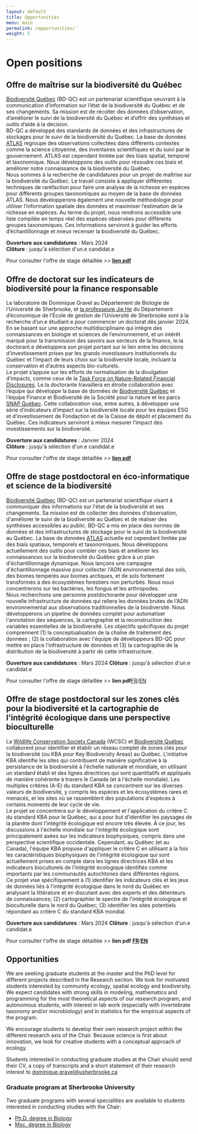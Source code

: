 ```yaml
---
layout: default
title: Opportunities
menu: main
permalink: /opportunities/
weight: 5
---
```


# Open positions

## Offre de maîtrise sur la biodiversité du Québec

[Biodiversité Québec](https://biodiversite-quebec.ca/) (BD-QC) est un partenariat scientifique oeuvrant à la communication d’information sur l’état de la biodiversité du Québec et de ses changements. Sa mission est de récolter des données d’observation, d’améliorer le suivi de la biodiversité du Québec et d’offrir des synthèses et outils d’aide à la décision.  
BD-QC a développé des standards de données et des infrastructures de stockages pour le suivi de la biodiversité du Québec. La base de données [ATLAS](https://biodiversite-quebec.ca/fr/atlas?scale=Nombre+d%27observations&region_type=hex&group=Toutes+les+esp%C3%A8ces&id=19&minyear=1950&maxyear=2024&mapZoom=5&activeTab=1&mapCenter=55%2C-72&selected_region_type=hex) regroupe des observations collectées dans différents contextes comme la science citoyenne, des inventaires scientifiques et du suivi par le gouvernement. ATLAS est cependant limitée par des biais spatial, temporel et taxonomique. Nous développons des outils pour résoudre ces biais et améliorer notre connaissance de la biodiversité du Québec.  
Nous sommes à la recherche de candidatures pour un projet de maîtrise sur la biodiversité du Québec. Le travail consiste à appliquer différentes techniques de raréfaction pour faire une analyse de la richesse en espèces pour différents groupes taxonomiques au moyen de la base de données ATLAS. Nous
développerons également une nouvelle méthodologie pour utiliser l’information spatiale des données et maximiser l’estimation de la richesse en espèces. Au terme du projet, nous rendrons accessible une liste compilée en temps réel des espèces observées pour différents groupes taxonomiques. Ces informations serviront à guider les efforts d’échantillonnage et mieux recenser la biodiversité du Québec.

**Ouverture aux candidatures** : Mars 2024  
**Clôture** : jusqu'à sélection d'un.e candidat.e

Pour consulter l'offre de stage détaillée >> [**lien pdf**](../opportunities/2024_MSc_BD-QC_FR.pdf)

## Offre de doctorat sur les indicateurs de biodiversité pour la finance responsable

Le laboratoire de Dominique Gravel au Département de Biologie de l’Université de Sherbrooke, et [la
professeure Jie He](https://www.usherbrooke.ca/ecole-gestion/personnel/professeurs/economique/jie-he) du Département d’économique de l’École de gestion de l’Université de Sherbrooke sont
à la recherche d’un.e étudiant.e pour commencer un doctorat dès janvier 2024.  
En se basant sur une approche multidisciplinaire qui intègre des connaissances en biologie et sciences de l’environnement, et un intérêt marqué pour la transmission des savoirs aux secteurs de la finance, le.la doctorant.e développera son projet portant sur le lien entre les décisions d’investissement prises par les grands investisseurs institutionnels du Québec et l’impact de leurs choix sur la biodiversité locale, incluant la conservation et d’autres aspects bio-culturels.  
Le projet s’appuie sur les efforts de normalisation de la divulgation d’impacts, comme ceux de la [Task Force on Nature-Related Financial Disclosures](https://tnfd.global). Le.la doctorante travaillera en étroite collaboration avec l’équipe qui développe la base de données de [Biodiversité Québec](https://biodiversite-quebec.ca/) et l’équipe Finance et Biodiversité de la Société pour la nature et les parcs [SNAP Québec](https://snapquebec.org/). Cette collaboration vise, entre autres, à développer une série d’indicateurs d’impact sur la biodiversité locale pour les équipes ESG et d’investissement de Fondaction et de la Caisse de dépôt et placement du Québec. Ces indicateurs serviront à mieux mesurer l’impact des investissements sur la biodiversité.

**Ouverture aux candidatures** : Janvier 2024  
**Clôture** : jusqu'à sélection d'un.e candidat.e

Pour consulter l'offre de stage détaillée >> [**lien pdf**](../opportunities/2024_PhD-Indicateurs_biodiv_finance.pdf)

## Offre de stage postdoctoral en éco-informatique et science de la biodiversité

[Biodiversité Québec](https://biodiversite-quebec.ca/) (BD-QC) est un partenariat scientifique visant à communiquer des informations sur l'état de la biodiversité et ses changements. Sa mission est de collecter des données d'observation, d'améliorer le suivi de la biodiversité au Québec et de réaliser des synthèses accessibles au public.
BD-QC a mis en place des normes de données et des infrastructures de stockage pour le suivi de la biodiversité au Québec. La base de données [ATLAS](https://biodiversite-quebec.ca/fr/atlas?scale=Nombre+d%27observations&region_type=hex&group=Toutes+les+esp%C3%A8ces&id=19&minyear=1950&maxyear=2024&mapZoom=5&activeTab=1&mapCenter=55%2C-72&selected_region_type=hex) actuelle est cependant limitée par des biais spatiaux, temporels et taxonomiques. Nous développons actuellement des outils pour combler ces biais et améliorer les connaissances sur la biodiversité du Québec grâce à un plan d'échantillonnage dynamique. Nous lançons une campagne d'échantillonnage massive pour collecter l'ADN environnemental des sols, des biomes tempérés aux biomes arctiques, et de sols fortement transformés à des écosystèmes forestiers non perturbés. Nous nous concentrerons sur les bactéries, les fongus et les arthropodes.  
Nous recherchons une personne postdoctorante pour développer une nouvelle infrastructure de données qui
reliera les données brutes de l'ADN environnemental aux observations traditionnelles de la biodiversité. Nous développerons un pipeline de données complet pour automatiser l'annotation des séquences, la cartographie et la reconstruction des variables essentielles de la biodiversité. Les objectifs spécifiques du projet comprennent (1) la conceptualisation de la chaîne de traitement des données ; (2) la collaboration avec l'équipe de développeurs BD-QC pour mettre en place l'infrastructure de données et (3) la cartographie de la distribution de la biodiversité à partir de cette infrastructure.

**Ouverture aux candidatures** : Mars 2024
**Clôture** : jusqu'à sélection d'un.e candidat.e

Pour consulter l'offre de stage détaillée >> **lien pdf**[FR](../opportunities/2024_Post-doc_ecoinfo_FR.pdf)/[EN](../opportunities/2024_Post-doc_ecoinfo_EN.pdf)

## Offre de stage postdoctoral sur les zones clés pour la biodiversité et la cartographie de l'intégrité écologique dans une perspective bioculturelle

La [Wildlife Conservation Society Canada](https://www.wcscanada.org/) (WCSC) et [Biodiversité Québec](https://biodiversite-quebec.ca/) collaborent pour identifier et établir un réseau complet de zones clés pour la biodiversité (ou KBA pour Key Biodiversity Areas) au Québec. L'initiative KBA identifie les sites qui contribuent de manière significative à la persistance de la biodiversité à l'échelle nationale et mondiale, en utilisant un standard établi et des lignes directrices qui sont quantitatifs et appliqués de manière cohérente à travers le Canada (et à l'échelle mondiale). Les multiples critères (A-E) du standard KBA se concentrent sur les diverses valeurs de biodiversité, y compris les espèces et les écosystèmes rares et menacés, et les sites où se rassemblent des populations d'espèces à certains moments de leur cycle de vie.  
Le projet se concentrera sur le développement et l'application du critère C du standard KBA pour le Québec, qui a pour but d'identifier les paysages de la planète dont l'intégrité écologique est encore très élevée. À ce jour, les discussions à l'échelle mondiale sur l'intégrité écologique sont principalement axées sur les indicateurs biophysiques, compris dans une perspective scientifique occidentale. Cependant, au Québec (et au Canada), l'équipe KBA propose d'appliquer le critère C en utilisant à la fois les caractéristiques biophysiques de l'intégrité écologique qui sont actuellement prises en compte dans les lignes directrices KBA et les indicateurs bioculturels de l'intégrité écologique identifiés comme importants par les communautés autochtones dans différentes régions.  
Ce projet vise spécifiquement à (1) identifier les indicateurs clés et les jeux de données liés à l'intégrité écologique dans le nord du Québec en analysant la littérature et en discutant avec des experts et des détenteurs de connaissances; (2) cartographier le spectre de l'intégrité écologique et bioculturelle dans le nord du Québec; (3) identifier les sites potentiels répondant au critère C du standard KBA mondial.

**Ouverture aux candidatures** : Mars 2024
**Clôture** : jusqu'à sélection d'un.e candidat.e

Pour consulter l'offre de stage détaillée >> **lien pdf** [**FR**](../opportunities/2024_Post-doc_KBA_FR.pdf)/[**EN**](../opportunities/2024_Post-doc_KBA_EN.pdf)

## Opportunities

We are seeking graduate students at the master and the PhD level for different projects described in the Research section. We look for motivated students interested by community ecology, spatial ecology and biodiversity. We expect candidates with strong skills in modeling, mathematics and programming for the most theoretical aspects of our research program, and autonomous students, with interest in lab work (especially with invertebrate taxonomy and/or microbiology) and in statistics for the empirical aspects of the program.

We encourage students to develop their own research project within the different research axis of the Chair. Because science is first about innovation, we look for creative students with a conceptual approach of ecology.

Students interested in conducting graduate studies at the Chair should send their CV, a copy of transcripts and a short statement of their research interest to <a href="mailto:dominique.gravel@usherbrooke.ca">dominique.gravel@usherbrooke.ca</a>

### Graduate program at Sherbrooke University

Two graduate programs with several specialities are available to students interested in conducting studies with the Chair:

- [Ph.D. degree in Biology](http://www.usherbrooke.ca/programmes/sec/sciences-de-la-vie/troisieme-cycle/doctorats/doctorat-en-biologie/)
- [Msc. degree in Biology](http://www.usherbrooke.ca/programmes/sec/sciences-de-la-vie/deuxieme-cycle/maitrises/maitrise-en-biologie/)
